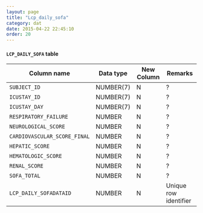 ```yaml
---
layout: page
title: "Lcp_daily_sofa"
category: dat
date: 2015-04-22 22:45:10
order: 20
---
```


#### ```LCP_DAILY_SOFA``` table

Column name | Data type | New Column | Remarks
--- | --- | --- | ---
```SUBJECT_ID``` | NUMBER(7) | N | ?
```ICUSTAY_ID``` | NUMBER(7) | N | ?
```ICUSTAY_DAY``` | NUMBER(7) | N | ?
```RESPIRATORY_FAILURE``` | NUMBER | N | ?
```NEUROLOGICAL_SCORE``` | NUMBER | N | ?
```CARDIOVASCULAR_SCORE_FINAL``` | NUMBER | N | ?
```HEPATIC_SCORE``` | NUMBER | N | ?
```HEMATOLOGIC_SCORE``` | NUMBER | N | ?
```RENAL_SCORE``` | NUMBER | N | ?
```SOFA_TOTAL``` | NUMBER | N | ?
```LCP_DAILY_SOFADATAID``` | NUMBER | N | Unique row identifier

